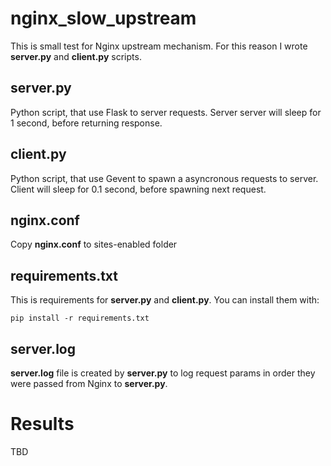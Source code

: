 nginx_slow_upstream
===================
This is small test for Nginx upstream mechanism. For this reason I wrote 
**server.py** and **client.py** scripts. 

## server.py
Python script, that use Flask to server requests. Server server will sleep for
1 second, before returning response.

## client.py
Python script, that use Gevent to spawn a asyncronous requests to server. Client
will sleep for 0.1 second, before spawning next request. 

## nginx.conf
Copy **nginx.conf** to sites-enabled folder

## requirements.txt
This is requirements for **server.py** and **client.py**. You can install them 
with:

    pip install -r requirements.txt
    
## server.log
**server.log** file is created by **server.py** to log request params in order they 
were passed from Nginx to **server.py**.

# Results
TBD
